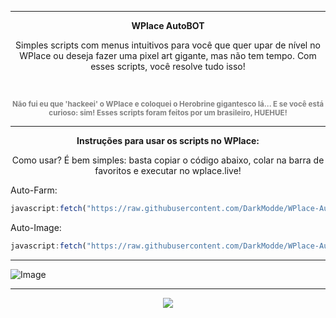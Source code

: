 

---

<p align="center"><strong>WPlace AutoBOT</strong></p>

<p align="center">Simples scripts com menus intuitivos para você que quer upar de nível no WPlace ou deseja fazer uma pixel art gigante, mas não tem tempo. Com esses scripts, você resolve tudo isso!</p>

<br>

<p align="center">
  <sub><span style="color:gray"><strong>Não fui eu que 'hackeei' o WPlace e coloquei o Herobrine gigantesco lá... E se você está curioso: sim! Esses scripts foram feitos por um brasileiro, HUEHUE!</strong></span></sub>
</p>

---

<p align="center"><strong>Instruções para usar os scripts no WPlace:</strong></p>

<p align="center">Como usar? É bem simples: basta copiar o código abaixo, colar na barra de favoritos e executar no wplace.live!</p>

Auto-Farm:

```js
javascript:fetch("https://raw.githubusercontent.com/DarkModde/WPlace-AutoBOT/refs/heads/main/Auto-Farm.js").then(t=>t.text()).then(eval);
```
Auto-Image:

```js
javascript:fetch("https://raw.githubusercontent.com/DarkModde/WPlace-AutoBOT/refs/heads/main/Auto-Image.js").then(t=>t.text()).then(eval);
```

---

![Image](https://i.imgur.com/dozee2w.png)

---

<p align="center"><a href="#"><img src="https://komarev.com/ghpvc/?username=WPlace-AutoBOT&style=for-the-badge&label=Views:&color=gray"/></a></p>
